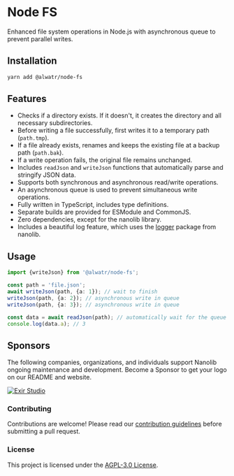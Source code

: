 # Node FS

Enhanced file system operations in Node.js with asynchronous queue to prevent parallel writes.

## Installation

```bash
yarn add @alwatr/node-fs
```

## Features

- Checks if a directory exists. If it doesn't, it creates the directory and all necessary subdirectories.
- Before writing a file successfully, first writes it to a temporary path (`path.tmp`).
- If a file already exists, renames and keeps the existing file at a backup path (`path.bak`).
- If a write operation fails, the original file remains unchanged.
- Includes `readJson` and `writeJson` functions that automatically parse and stringify JSON data.
- Supports both synchronous and asynchronous read/write operations.
- An asynchronous queue is used to prevent simultaneous write operations.
- Fully written in TypeScript, includes type definitions.
- Separate builds are provided for ESModule and CommonJS.
- Zero dependencies, except for the nanolib library.
- Includes a beautiful log feature, which uses the [logger](https://github.com/Alwatr/nanolib/tree/next/packages/logger) package from nanolib.

## Usage

```typescript
import {writeJson} from '@alwatr/node-fs';

const path = 'file.json';
await writeJson(path, {a: 1}); // wait to finish
writeJson(path, {a: 2}); // asynchronous write in queue
writeJson(path, {a: 3}); // asynchronous write in queue

const data = await readJson(path); // automatically wait for the queue to finish
console.log(data.a); // 3
```

## Sponsors

The following companies, organizations, and individuals support Nanolib ongoing maintenance and development. Become a Sponsor to get your logo on our README and website.

[![Exir Studio](https://avatars.githubusercontent.com/u/181194967?s=200&v=4)](https://exirstudio.com)

### Contributing

Contributions are welcome! Please read our [contribution guidelines](https://github.com/Alwatr/.github/blob/next/CONTRIBUTING.md) before submitting a pull request.

### License

This project is licensed under the [AGPL-3.0 License](LICENSE).
